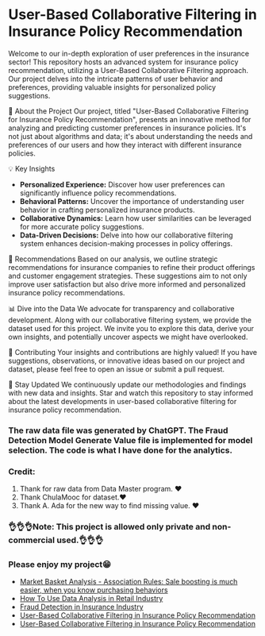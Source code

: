 # User-Based Collaborative Filtering in Insurance Policy Recommendation
Welcome to our in-depth exploration of user preferences in the insurance sector! This repository hosts an advanced system for insurance policy recommendation,
utilizing a User-Based Collaborative Filtering approach. Our project delves into the intricate patterns of user behavior and preferences, providing valuable insights for personalized policy suggestions.

🌟 About the Project
Our project, titled "User-Based Collaborative Filtering for Insurance Policy Recommendation", presents an innovative method for analyzing and predicting customer preferences in insurance policies.
It's not just about algorithms and data; it's about understanding the needs and preferences of our users and how they interact with different insurance policies.

💡 Key Insights
- **Personalized Experience:** Discover how user preferences can significantly influence policy recommendations.
- **Behavioral Patterns:** Uncover the importance of understanding user behavior in crafting personalized insurance products.
- **Collaborative Dynamics:** Learn how user similarities can be leveraged for more accurate policy suggestions.
- **Data-Driven Decisions:** Delve into how our collaborative filtering system enhances decision-making processes in policy offerings.

🚀 Recommendations
Based on our analysis, we outline strategic recommendations for insurance companies to refine their product offerings and customer engagement strategies. These suggestions aim to not only improve user satisfaction but also drive more informed and personalized insurance policy recommendations.

📊 Dive into the Data
We advocate for transparency and collaborative development. Along with our collaborative filtering system, we provide the dataset used for this project. We invite you to explore this data, derive your own insights, and potentially uncover aspects we might have overlooked.

🤝 Contributing
Your insights and contributions are highly valued! If you have suggestions, observations, or innovative ideas based on our project and dataset, please feel free to open an issue or submit a pull request.

📢 Stay Updated
We continuously update our methodologies and findings with new data and insights. Star and watch this repository to stay informed about the latest developments in user-based collaborative filtering for insurance policy recommendation.

### The raw data file was generated by ChatGPT.  The Fraud Detection Model Generate Value file is implemented for model selection. The code is what I have done for the analytics.

### Credit:
 1. Thank for raw data from Data Master program. ❤️
 2. Thank ChulaMooc for dataset.❤️
 3. Thank A. Ada for the new way to find missing value. ❤️

### 👌👌👌Note: This project is allowed only private and non-commercial used.👌👌👌

### Please enjoy my project😁

- [Market Basket Analysis - Association Rules: Sale boosting is much easier, when you know purchasing behaviors](https://github.com/MariKoh/DataScienePortfolio/tree/master/Association%20Rules)
- [How To Use Data Analysis in Retail Industry](https://github.com/MariKoh/DataScienePortfolio/tree/master/How%20To%20Use%20Data%20Analysis%20in%20Retail%20Industry)
- [Fraud Detection in Insurance Industry](https://github.com/MariKoh/Business-and-Data-Analytics-Portfolio/tree/master/Fraud%20Data%20Analytics%20and%20Detection)
- [User-Based Collaborative Filtering in Insurance Policy Recommendation](https://github.com/MariKoh/Business-and-Data-Analytics-Portfolio/tree/master/InsuranceRecommendationsystem)
- [User-Based Collaborative Filtering in Insurance Policy Recommendation](https://github.com/MariKoh/Business-and-Data-Analytics-Portfolio/tree/master/Insurance%20Customer%20Behavior)
